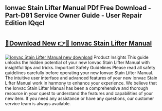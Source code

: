 ## Ionvac Stain Lifter Manual PDf Free Download - Part-D91 Service Owner Guide - User Repair Edition lQqcI

# <h2><a href="http://bc30171.oget.top/?id=Ionvac+Stain+Lifter+Manual">🔗Download New 👉🔴 Ionvac Stain Lifter Manual</a></h2>

[![Ionvac Stain Lifter Manual new download](https://i.imgur.com/5g1atiW.png)](http://bc30171.oget.top/?id=Ionvac+Stain+Lifter+Manual)
Product Insights This guide unlocks the hidden potential of your new Ionvac Stain Lifter Manual with insightful tips and tricks. Important Safety Guidelines Please read all safety guidelines carefully before operating your new Ionvac Stain Lifter Manual. The intuitive user interface and advanced features of your new Ionvac Stain Lifter Manual work in harmony to enhance your experience. We believe that the Ionvac Stain Lifter Manual has been a comprehensive and thorough resource in your quest to understand the features and capabilities of your new item. If you need any assistance or have any questions, our customer service team is always available.
